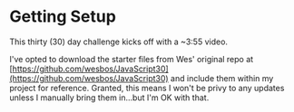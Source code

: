 # Getting Setup

This thirty (30) day challenge kicks off with a ~3:55 video.

I've opted to download the starter files from Wes' original repo at [https://github.com/wesbos/JavaScript30](https://github.com/wesbos/JavaScript30) and include them within my project for reference. Granted, this means I won't be privy to any updates unless I manually bring them in...but I'm OK with that.
